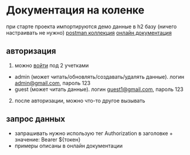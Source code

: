 # Документация на коленке
при старте проекта импортируются демо данные в h2 базу (ничего настраивать не нужно)
[postman коллекция](https://www.getpostman.com/collections/c53a6ea89b5ff710d90c)
[онлайн документация](https://documenter.getpostman.com/view/6588996/SVfNv9At?version=latest)

## авторизация
1. можно [войти](https://documenter.getpostman.com/view/6588996/SVfNv9At?version=latest#e05f5e8f-de45-4970-a57a-faa4b39f7835) под 2 учетками 
 - admin (может читать/обновлять/создавать/удалять данные). логин admin@gmail.com, пароль 123
 - guest (может читать данные). логин guest1@gmail.com, пароль 123
2. после авторизации, можно что-то другое вызывать

## запрос данных
- запрашивать нужно использую тег Authorization в заголовке + значение: Bearer ${токен}
- примеры описаны в онлайн документации
